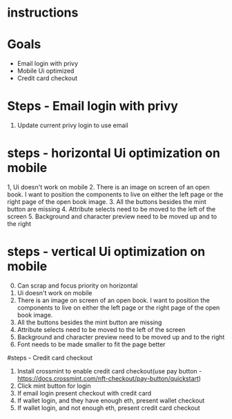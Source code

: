 # instructions
# Goals
- Email login with privy
- Mobile Ui optimized
- Credit card checkout

# Steps - Email login with privy

1. Update current privy login to use email

# steps - horizontal Ui optimization on mobile

1, Ui doesn't work on mobile
2. There is an image on screen of an open book. I want to position the components to live on either the left page or the right page of the open book image.
3. All the buttons besides the mint button are missing
4. Attribute selects need to be moved to the left of the screen
5. Background and character preview need to be moved up and to the right

# steps - vertical Ui optimization on mobile

0. Can scrap and focus priority on horizontal 
1. Ui doesn't work on mobile
2. There is an image on screen of an open book. I want to position the components to live on either the left page or the right page of the open book image.
3. All the buttons besides the mint button are missing
4. Attribute selects need to be moved to the left of the screen
5. Background and character preview need to be moved up and to the right
6. Font needs to be made smaller to fit the page better

#steps - Credit card checkout

1. Install crossmint to enable credit card checkout(use pay button - https://docs.crossmint.com/nft-checkout/pay-button/quickstart)
2. Click mint button for login
3. If email login present checkout with credit card
4. If wallet login, and they have enough eth, present wallet checkout
5. If wallet login, and not enough eth, present credit card checkout
